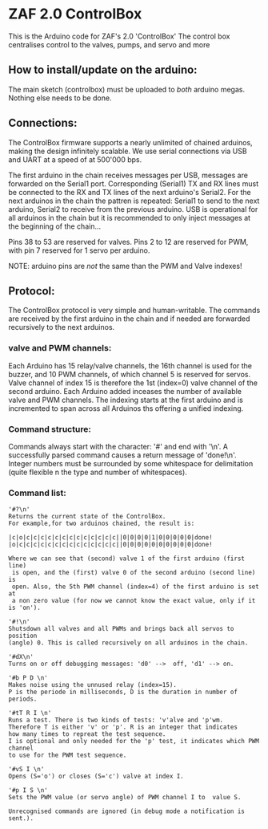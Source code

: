 # ZAF 2.0 ControlBox

This is the Arduino code for ZAF's 2.0 'ControlBox'
The control box centralises control to the valves, pumps, 
and servo and more

## How to install/update on the arduino:

The main sketch (controlbox) must be uploaded to _both_ arduino megas.
Nothing else needs to be done.

## Connections:

The ControlBox firmware supports a nearly unlimited of chained arduinos, 
making the design infinitely scalable. We use serial connections via USB 
and UART at a speed of at 500'000 bps.

The first arduino in the chain receives messages per USB, messages are forwarded 
on the Serial1 port. Corresponding (Serial1) TX and RX lines must be connected 
to the RX and TX lines of the next arduino's Serial2. For the next arduinos in 
the chain the pattren is repeated: Serial1 to send to the next arduino, 
Serial2 to receive from the previous arduino. USB is operational for all arduinos 
in the chain but it is recommended to only inject messages at the beginning of 
the chain...    

Pins 38 to 53 are reserved for valves. Pins 2 to 12 are reserved for PWM,
with pin 7 reserved for 1 servo per arduino. 

NOTE: arduino pins are _not_ the same than the PWM and Valve indexes!

## Protocol:

The ControlBox protocol is very simple and human-writable. 
The commands are received by the first arduino in the chain 
and if needed are forwarded recursively to the next arduinos.

### valve and PWM channels:

Each Arduino has 15 relay/valve channels, the 16th channel is 
used for the buzzer, and 10 PWM channels, of which channel 5 is 
reserved for servos. Valve channel of index 15 is therefore the 1st
(index=0) valve channel of the second arduino. Each Arduino added
inceases the number of available valve and PWM channels. The 
indexing starts at the first arduino and is incremented to span
across all Arduinos ths offering a unified indexing.    

### Command structure:

Commands always start with the character: '#' and end with '\n'.
A successfully parsed command causes a return message of 'done!\n'.
Integer numbers must be surrounded by some whitespace for delimitation 
(quite flexible n the type and number of whitespaces).

### Command list:

    '#?\n'
    Returns the current state of the ControlBox. 
    For example,for two arduinos chained, the result is:
    
    |c|o|c|c|c|c|c|c|c|c|c|c|c|c|c||0|0|0|0|1|0|0|0|0|0|done!
    |o|c|c|c|c|c|c|c|c|c|c|c|c|c|c||0|0|0|0|0|0|0|0|0|0|done!
    
    Where we can see that (second) valve 1 of the first arduino (first line)
     is open, and the (first) valve 0 of the second arduino (second line) is
     open. Also, the 5th PWM channel (index=4) of the first arduino is set at 
     a non zero value (for now we cannot know the exact value, only if it is 'on'). 
     
    '#!\n' 
    Shutsdown all valves and all PWMs and brings back all servos to position 
    (angle) 0. This is called recursively on all arduinos in the chain.
    
    '#dX\n' 
    Turns on or off debugging messages: 'd0' -->  off, 'd1' --> on.
    
    '#b P D \n' 
    Makes noise using the unnused relay (index=15).
    P is the periode in milliseconds, D is the duration in number of periods.
    
    '#tT R I \n'
    Runs a test. There is two kinds of tests: 'v'alve and 'p'wm.
    Therefore T is either 'v' or 'p'. R is an integer that indicates 
    how many times to repreat the test sequence.
    I is optional and only needed for the 'p' test, it indicates which PWM channel 
    to use for the PWM test sequence.
     
    '#vS I \n' 
    Opens (S='o') or closes (S='c') valve at index I. 
    
    '#p I S \n' 
    Sets the PWM value (or servo angle) of PWM channel I to  value S.
     
    Unrecognised commands are ignored (in debug mode a notification is sent.).
    
     
    
       





